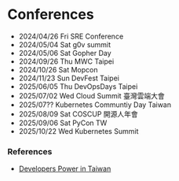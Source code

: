 # Conferences

- 2024/04/26 Fri SRE Conference
- 2024/05/04 Sat g0v summit
- 2024/05/06 Sat Gopher Day
- 2024/09/26 Thu MWC Taipei
- 2024/10/26 Sat Mopcon
- 2024/11/23 Sun DevFest Taipei
- 2025/06/05 Thu DevOpsDays Taipei
- 2025/07/02 Wed Cloud Summit 臺灣雲端大會
- 2025/07?? Kubernetes Communtiy Day Taiwan
- 2025/08/09 Sat COSCUP 開源人年會
- 2025/09/06 Sat PyCon TW
- 2025/10/22 Wed Kubernetes Summit

### References

- [Developers Power in Taiwan](https://docs.google.com/document/d/11T8RjU9A8eIeu5mC16nLYqPVpogrrOzuaM3rrjA1MOo/edit?tab=t.0)
